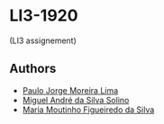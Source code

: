 # LI3-1920
(LI3 assignement)

## Authors
* [Paulo Jorge Moreira Lima](https://github.com/paulolima18)
* [Miguel André da Silva Solino](https://github.com/Manilator)
* [Maria Moutinho Figueiredo da Silva](https://github.com/msilva99)

